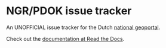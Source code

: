NGR/PDOK issue tracker
==================================

An UNOFFICIAL issue tracker for the Dutch [national geoportal](http://www.nationaalgeoregister.nl).

Check out the [documentation at Read the Docs](https://nationaalgeoregister.readthedocs.org/en/latest/).
